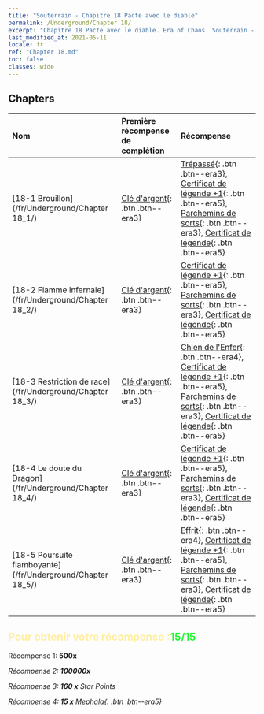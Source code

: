 ```yaml
---
title: "Souterrain - Chapitre 18 Pacte avec le diable"
permalink: /Underground/Chapter 18/
excerpt: "Chapitre 18 Pacte avec le diable. Era of Chaos  Souterrain - Chapitre 18. Pacte avec le diable"
last_modified_at: 2021-05-11
locale: fr
ref: "Chapter 18.md"
toc: false
classes: wide
---
```


## Chapters

  | Nom |  Première récompense de complétion | Récompense |
  |:------------|:------------|:------------| 
  | [18-1 Brouillon](/fr/Underground/Chapter 18_1/) | [Clé d'argent](/ItemsFR/con_693/){: .btn .btn--era3} | [Trépassé](/ItemsFR/unt_209/){: .btn .btn--era3}, [Certificat de légende +1](/ItemsFR/mat_74/){: .btn .btn--era5}, [Parchemins de sorts](/ItemsFR/con_694/){: .btn .btn--era3}, [Certificat de légende](/ItemsFR/mat_67/){: .btn .btn--era5} |
  | [18-2 Flamme infernale](/fr/Underground/Chapter 18_2/) | [Clé d'argent](/ItemsFR/con_693/){: .btn .btn--era3} | [Certificat de légende +1](/ItemsFR/mat_74/){: .btn .btn--era5}, [Parchemins de sorts](/ItemsFR/con_694/){: .btn .btn--era3}, [Certificat de légende](/ItemsFR/mat_67/){: .btn .btn--era5} |
  | [18-3 Restriction de race](/fr/Underground/Chapter 18_3/) | [Clé d'argent](/ItemsFR/con_693/){: .btn .btn--era3} | [Chien de l'Enfer](/ItemsFR/unt_228/){: .btn .btn--era4}, [Certificat de légende +1](/ItemsFR/mat_74/){: .btn .btn--era5}, [Parchemins de sorts](/ItemsFR/con_694/){: .btn .btn--era3}, [Certificat de légende](/ItemsFR/mat_67/){: .btn .btn--era5} |
  | [18-4 Le doute du Dragon](/fr/Underground/Chapter 18_4/) | [Clé d'argent](/ItemsFR/con_693/){: .btn .btn--era3} | [Certificat de légende +1](/ItemsFR/mat_74/){: .btn .btn--era5}, [Parchemins de sorts](/ItemsFR/con_694/){: .btn .btn--era3}, [Certificat de légende](/ItemsFR/mat_67/){: .btn .btn--era5} |
  | [18-5 Poursuite flamboyante](/fr/Underground/Chapter 18_5/) | [Clé d'argent](/ItemsFR/con_693/){: .btn .btn--era3} | [Effrit](/ItemsFR/unt_231/){: .btn .btn--era4}, [Certificat de légende +1](/ItemsFR/mat_74/){: .btn .btn--era5}, [Parchemins de sorts](/ItemsFR/con_694/){: .btn .btn--era3}, [Certificat de légende](/ItemsFR/mat_67/){: .btn .btn--era5} |


## <span style="color: #ffeea0">Pour obtenir votre récompense :</span><span style="color: #27f73a">15/15</span>

 Récompense 1:  **500x** <i class="fas fa-gem"/>

 Récompense 2:  **100000x** <i class="fas fa-coins"/>

 Récompense 3: **160 x** Star Points

 Récompense 4: **15 x** [Mephala](/ItemsFR/her_367/){: .btn .btn--era5}

